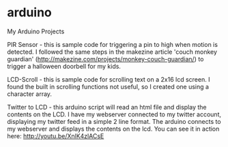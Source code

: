 arduino
=======

My Arduino Projects

PIR Sensor - this is sample code for triggering a pin to high when motion is detected. I followed the same steps 
in the makezine article 'couch monkey guardian' (http://makezine.com/projects/monkey-couch-guardian/) to 
trigger a halloween doorbell for my kids.

LCD-Scroll - this is sample code for scrolling text on a 2x16 lcd screen. I found the built in scrolling functions
not useful, so I created one using a character array.

Twitter to LCD - this arduino script will read an html file and display the contents on the LCD. I have my webserver 
connected to my twitter account, displaying my twitter feed in a simple 2 line format. The arduino connects to my 
webserver and displays the contents on the lcd. You can see it in action here: http://youtu.be/XnlK4zlACsE


